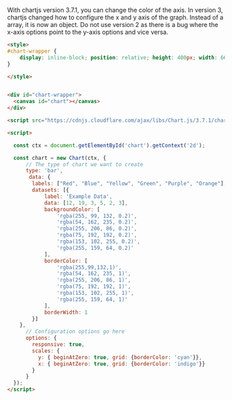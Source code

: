 With chartjs version 3.7.1, you can change the color of the axis.
In version 3, chartjs changed how to configure the x and y axis of the graph.
Instead of a array, it is now an object.
Do not use version 2 as there is a bug where the x-axis options point to the y-axis options and vice versa.

```html
<style>
#chart-wrapper {
    display: inline-block; position: relative; height: 400px; width: 66%;
}

</style>


<div id="chart-wrapper">
  <canvas id="chart"></canvas>
</div>

<script src="https://cdnjs.cloudflare.com/ajax/libs/Chart.js/3.7.1/chart.min.js"></script>

<script>

  const ctx = document.getElementById('chart').getContext('2d');

  const chart = new Chart(ctx, {
      // The type of chart we want to create
      type: 'bar',
       data: {
        labels: ["Red", "Blue", "Yellow", "Green", "Purple", "Orange"],
        datasets: [{
            label: 'Example Data',
            data: [12, 19, 3, 5, 2, 3],
            backgroundColor: [
                'rgba(255, 99, 132, 0.2)',
                'rgba(54, 162, 235, 0.2)',
                'rgba(255, 206, 86, 0.2)',
                'rgba(75, 192, 192, 0.2)',
                'rgba(153, 102, 255, 0.2)',
                'rgba(255, 159, 64, 0.2)'
            ],
            borderColor: [
                'rgba(255,99,132,1)',
                'rgba(54, 162, 235, 1)',
                'rgba(255, 206, 86, 1)',
                'rgba(75, 192, 192, 1)',
                'rgba(153, 102, 255, 1)',
                'rgba(255, 159, 64, 1)'
            ],
            borderWidth: 1
        }]
    },
      // Configuration options go here
      options: {
        responsive: true,
        scales: {
          y: { beginAtZero: true, grid: {borderColor: 'cyan'}},
          x: { beginAtZero: true, grid: {borderColor: 'indigo'}}
        }
      }
  });
</script>
```


<style>
#chart-wrapper {
    display: inline-block; position: relative; height: 400px; width: 66%;
}

</style>


<div id="chart-wrapper">
  <canvas id="chart"></canvas>
</div>

<script src="https://cdnjs.cloudflare.com/ajax/libs/Chart.js/3.7.1/chart.min.js"></script>

<script>

  const ctx = document.getElementById('chart').getContext('2d');

  const chart = new Chart(ctx, {
      // The type of chart we want to create
      type: 'bar',
       data: {
        labels: ["Red", "Blue", "Yellow", "Green", "Purple", "Orange"],
        datasets: [{
            label: 'Example Data',
            data: [12, 19, 3, 5, 2, 3],
            backgroundColor: [
                'rgba(255, 99, 132, 0.2)',
                'rgba(54, 162, 235, 0.2)',
                'rgba(255, 206, 86, 0.2)',
                'rgba(75, 192, 192, 0.2)',
                'rgba(153, 102, 255, 0.2)',
                'rgba(255, 159, 64, 0.2)'
            ],
            borderColor: [
                'rgba(255,99,132,1)',
                'rgba(54, 162, 235, 1)',
                'rgba(255, 206, 86, 1)',
                'rgba(75, 192, 192, 1)',
                'rgba(153, 102, 255, 1)',
                'rgba(255, 159, 64, 1)'
            ],
            borderWidth: 1
        }]
    },
      // Configuration options go here
      options: {
        responsive: true,
        scales: {
          y: { beginAtZero: true, grid: {borderColor: 'cyan'}},
          x: { beginAtZero: true, grid: {borderColor: 'indigo'}}
        }
      }
  });
</script>